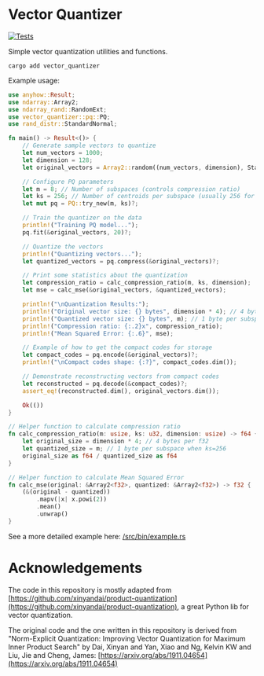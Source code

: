 # Vector Quantizer

[![Tests](https://github.com/oramasearch/quantizer/actions/workflows/ci.yml/badge.svg)](https://github.com/oramasearch/quantizer/actions/workflows/ci.yml)

Simple vector quantization utilities and functions.

```shell
cargo add vector_quantizer
```

Example usage:

```rust
use anyhow::Result;
use ndarray::Array2;
use ndarray_rand::RandomExt;
use vector_quantizer::pq::PQ;
use rand_distr::StandardNormal;

fn main() -> Result<()> {
    // Generate sample vectors to quantize
    let num_vectors = 1000;
    let dimension = 128;
    let original_vectors = Array2::random((num_vectors, dimension), StandardNormal);

    // Configure PQ parameters
    let m = 8; // Number of subspaces (controls compression ratio)
    let ks = 256; // Number of centroids per subspace (usually 256 for uint8)
    let mut pq = PQ::try_new(m, ks)?;

    // Train the quantizer on the data
    println!("Training PQ model...");
    pq.fit(&original_vectors, 20)?;

    // Quantize the vectors
    println!("Quantizing vectors...");
    let quantized_vectors = pq.compress(&original_vectors)?;

    // Print some statistics about the quantization
    let compression_ratio = calc_compression_ratio(m, ks, dimension);
    let mse = calc_mse(&original_vectors, &quantized_vectors);

    println!("\nQuantization Results:");
    println!("Original vector size: {} bytes", dimension * 4); // 4 bytes per f32
    println!("Quantized vector size: {} bytes", m); // 1 byte per subspace with ks=256
    println!("Compression ratio: {:.2}x", compression_ratio);
    println!("Mean Squared Error: {:.6}", mse);

    // Example of how to get the compact codes for storage
    let compact_codes = pq.encode(&original_vectors)?;
    println!("\nCompact codes shape: {:?}", compact_codes.dim());

    // Demonstrate reconstructing vectors from compact codes
    let reconstructed = pq.decode(&compact_codes)?;
    assert_eq!(reconstructed.dim(), original_vectors.dim());

    Ok(())
}

// Helper function to calculate compression ratio
fn calc_compression_ratio(m: usize, ks: u32, dimension: usize) -> f64 {
    let original_size = dimension * 4; // 4 bytes per f32
    let quantized_size = m; // 1 byte per subspace when ks=256
    original_size as f64 / quantized_size as f64
}

// Helper function to calculate Mean Squared Error
fn calc_mse(original: &Array2<f32>, quantized: &Array2<f32>) -> f32 {
    (&(original - quantized))
        .mapv(|x| x.powi(2))
        .mean()
        .unwrap()
}
```

See a more detailed example here: [/src/bin/example.rs](/src/bin/example.rs)

# Acknowledgements
The code in this repository is mostly adapted from [https://github.com/xinyandai/product-quantization](https://github.com/xinyandai/product-quantization), a great Python lib for vector quantization.

The original code and the one written in this repository is derived from "Norm-Explicit Quantization: Improving Vector Quantization for Maximum Inner Product Search" by Dai, Xinyan and Yan, Xiao and Ng, Kelvin KW and Liu, Jie and Cheng, James: [https://arxiv.org/abs/1911.04654](https://arxiv.org/abs/1911.04654)